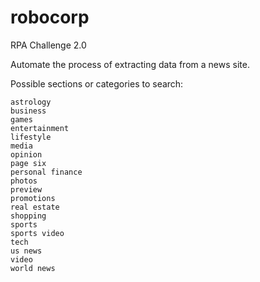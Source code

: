 # robocorp

RPA Challenge 2.0

Automate the process of extracting data from a news site.

Possible sections or categories to search:

    astrology
    business
    games
    entertainment
    lifestyle
    media
    opinion
    page six
    personal finance
    photos
    preview
    promotions
    real estate
    shopping
    sports
    sports video
    tech
    us news
    video
    world news